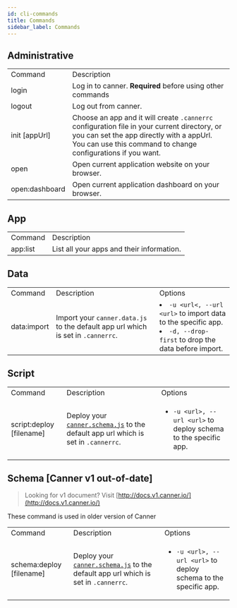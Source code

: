 ```yaml
---
id: cli-commands
title: Commands
sidebar_label: Commands
---
```


## Administrative

<table>
  <tr>
    <td>Command</td>
    <td>Description</td>
  </tr>
  <tr>
    <td>login</td>
    <td>
      Log in to canner. <b>Required</b> before using other commands
    </td>
  </tr>
  <tr>
    <td>logout</td>
    <td>Log out from canner.</td>
  </tr>
  <tr>
    <td>init [appUrl]</td>
    <td>Choose an app and it will create <code>.cannerrc</code> configuration file in your current directory, or you can set the app directly with a appUrl. You can use this command to change configurations if you want.</td>
  </tr>
  <tr>
    <td>open</td>
    <td>Open current application website on your browser.</td>
  </tr>
  <tr>
    <td>open:dashboard</td>
    <td>Open current application dashboard on your browser.</td>
  </tr>
</table>

## App

<table>
  <tr>
    <td>Command</td>
    <td>Description</td>
  </tr>
  <tr>
    <td>app:list</td>
    <td>List all your apps and their information.</td>
  </tr>
</table>

## Data

<table>
  <tr>
    <td>Command</td>
    <td>Description</td>
    <td>Options</td>
  </tr>
  <tr>
    <td>data:import</td>
    <td>
      Import your <code>canner.data.js</code>  to the default app url which is set in <code>.cannerrc</code>.
    </td>
    <td>
      <li><code>-u &lt;url&lt;, --url &lt;url&gt;</code> to import data to the specific app.</li>
      <li><code>-d, --drop-first</code> to drop the data before import.</li>
    </td>
  </tr>
</table>

## Script

<table>
  <tr>
    <td>Command</td>
    <td>Description</td>
    <td>Options</td>
  </tr>
  <tr>
    <td>script:deploy [filename]</td>
    <td>
      Deploy your <a href="#cannerschemajs"><code>canner.schema.js</code></a> to the default app url which is set in <code>.cannerrc</code>.
    </td>
    <td>
      <ul>
        <li><code>-u &lt;url&gt;, --url &lt;url&gt;</code> to deploy schema to the specific app.</li>
      </ul>
    </td>
  </tr>
</table>

## Schema [Canner v1 out-of-date]

> Looking for v1 document? Visit [http://docs.v1.canner.io/](http://docs.v1.canner.io/)

These command is used in older version of Canner

<table>
  <tr>
    <td>Command</td>
    <td>Description</td>
    <td>Options</td>
  </tr>
  <tr>
    <td>schema:deploy [filename]</td>
    <td>
      Deploy your <a href="#cannerschemajs"><code>canner.schema.js</code></a> to the default app url which is set in <code>.cannerrc</code>.
    </td>
    <td>
      <ul>
        <li><code>-u &lt;url&gt;, --url &lt;url&gt;</code> to deploy schema to the specific app.</li>
      </ul>
    </td>
  </tr>
</table>